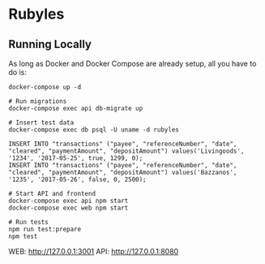 # Rubyles

## Running Locally
As long as Docker and Docker Compose are already setup, all you have to do is:

```
docker-compose up -d

# Run migrations
docker-compose exec api db-migrate up

# Insert test data
docker-compose exec db psql -U uname -d rubyles

INSERT INTO "transactions" ("payee", "referenceNumber", "date", "cleared", "paymentAmount", "depositAmount") values('Livingoods', '1234', '2017-05-25', true, 1299, 0);
INSERT INTO "transactions" ("payee", "referenceNumber", "date", "cleared", "paymentAmount", "depositAmount") values('Bazzanos', '1235', '2017-05-26', false, 0, 2500);

# Start API and frontend
docker-compose exec api npm start
docker-compose exec web npm start

# Run tests
npm run test:prepare
npm test
```

WEB: http://127.0.0.1:3001
API: http://127.0.0.1:8080
